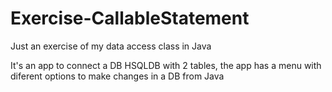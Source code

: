 # Exercise-CallableStatement
Just an exercise of my data access class in Java 

It's an app to connect a DB HSQLDB with 2 tables, the app has a menu with diferent options to make changes in a DB from Java

